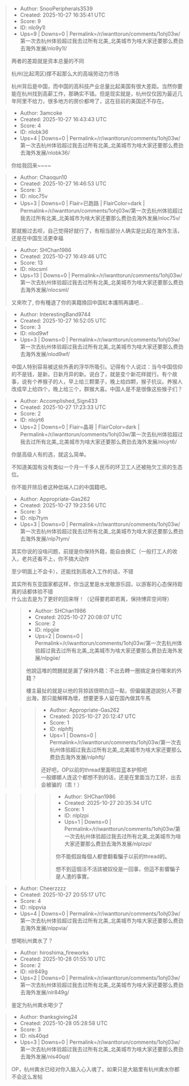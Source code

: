 > - Author: SnooPeripherals3539
> - Created: 2025-10-27 16:35:41 UTC
> - Score: 9
> - ID: nlo9y1l
> - Ups=9 | Downs=0 | Permalink=/r/iwanttorun/comments/1ohj03w/第一次去杭州体验超过我去过所有北美_北美城市为啥大家还要那么费劲去海外发展/nlo9y1l/
>
> 两者的差距就是资本总量的不同
> 
> 杭州(比起湾区)撑不起那么大的高端劳动力市场
> 
> 杭州背后是中国，而中国的高科技产业总量比起美国有很大差距。当然你要能在杭州找到高薪工作，那确实不错。但是现实就是，杭州仅仅因为最近几年阿里不给力，很多地方的房价都垮了，这在目前的美国还不存在。

> - Author: 3amcoke
> - Created: 2025-10-27 16:43:43 UTC
> - Score: 4
> - ID: nlobk36
> - Ups=4 | Downs=0 | Permalink=/r/iwanttorun/comments/1ohj03w/第一次去杭州体验超过我去过所有北美_北美城市为啥大家还要那么费劲去海外发展/nlobk36/
>
> 你给我回来~~~~

> - Author: Chaoqun10
> - Created: 2025-10-27 16:46:53 UTC
> - Score: 3
> - ID: nloc75v
> - Ups=3 | Downs=0 | Flair=已跑路 | FlairColor=dark | Permalink=/r/iwanttorun/comments/1ohj03w/第一次去杭州体验超过我去过所有北美_北美城市为啥大家还要那么费劲去海外发展/nloc75v/
>
> 那就搬过去呗，自己觉得好就行了，有相当部分人确实是比起在海外生活，还是在中国生活更幸福

> - Author: SHChan1986
> - Created: 2025-10-27 16:49:46 UTC
> - Score: 13
> - ID: nlocsml
> - Ups=13 | Downs=0 | Permalink=/r/iwanttorun/comments/1ohj03w/第一次去杭州体验超过我去过所有北美_北美城市为啥大家还要那么费劲去海外发展/nlocsml/
>
> 又來吹了, 你有種退了你的美籍換回中国紅本護照再講吧...

> - Author: InterestingBand9744
> - Created: 2025-10-27 16:52:05 UTC
> - Score: 3
> - ID: nlod9wf
> - Ups=3 | Downs=0 | Permalink=/r/iwanttorun/comments/1ohj03w/第一次去杭州体验超过我去过所有北美_北美城市为啥大家还要那么费劲去海外发展/nlod9wf/
>
> 中国人特别容易被这些外表的浮华所吸引。记得有个人说过：当今中国信仰的不是钱，是新。日新月异的新。说白了，就是变个新花样就行。有个故事，说有个养猴子的人，早上给三颗栗子，晚上给四颗，猴子抗议。养猴人改成早上给四个，晚上给三个，群猴大喜。中国人是不是很像这些猴子们？

> - Author: Accomplished_Sign433
> - Created: 2025-10-27 17:23:33 UTC
> - Score: 2
> - ID: nlojrt6
> - Ups=2 | Downs=0 | Flair=晶哥 | FlairColor=dark | Permalink=/r/iwanttorun/comments/1ohj03w/第一次去杭州体验超过我去过所有北美_北美城市为啥大家还要那么费劲去海外发展/nlojrt6/
>
> 你是高级人有的选，就这么简单。
> 
> 不知道美国有没有类似一个月一千多人民币的环卫工人还被拖欠工资的生态位。
> 
> 你不能开除后者这种低端人口的中国籍吧。

> - Author: Appropriate-Gas262
> - Created: 2025-10-27 19:23:56 UTC
> - Score: 3
> - ID: nlp7tym
> - Ups=3 | Downs=0 | Permalink=/r/iwanttorun/comments/1ohj03w/第一次去杭州体验超过我去过所有北美_北美城市为啥大家还要那么费劲去海外发展/nlp7tym/
>
> 其实你说的没啥问题，前提是你保持外籍，能自由换汇（一般打工人的收入，老共还看不上，你不搞大动作
> 
> 至少明面上不会卡），还能找到高收入工作的话，不错
> 
> 其实所有东亚国家都这样，你当这里是水龙敬游乐园，以游客的心态保持距离的话都体验不错  
> 什么出去是为了更好的回来呀！（记得要若即若离，保持博弈空间呀）

>> - Author: SHChan1986
>> - Created: 2025-10-27 20:08:07 UTC
>> - Score: 2
>> - ID: nlpgiie
>> - Ups=2 | Downs=0 | Permalink=/r/iwanttorun/comments/1ohj03w/第一次去杭州体验超过我去过所有北美_北美城市为啥大家还要那么费劲去海外发展/nlpgiie/
>>
>> 他說這堆的問題就是漏了保持外籍：不出去轉一圈搞定身份哪來的外籍？
>> 
>> 樓主最扯的就是以他的背掠該很明白這一點，但偏偏還遊說別人不要出海，那只能解釋為壞，想要更多人留在国內做其牛馬

>>> - Author: Appropriate-Gas262
>>> - Created: 2025-10-27 20:12:47 UTC
>>> - Score: 1
>>> - ID: nlphftj
>>> - Ups=1 | Downs=0 | Permalink=/r/iwanttorun/comments/1ohj03w/第一次去杭州体验超过我去过所有北美_北美城市为啥大家还要那么费劲去海外发展/nlphftj/
>>>
>>> 还好吧，OP以前的thread里面明显蓝本护照吧  
>>> 一般娜娜人连这个都想不到的话，还是在里面当力工好，出去会被骗的（乖！）

>>>> - Author: SHChan1986
>>>> - Created: 2025-10-27 20:35:34 UTC
>>>> - Score: 1
>>>> - ID: nlplzpi
>>>> - Ups=1 | Downs=0 | Permalink=/r/iwanttorun/comments/1ohj03w/第一次去杭州体验超过我去过所有北美_北美城市为啥大家还要那么费劲去海外发展/nlplzpi/
>>>>
>>>> 你不能假設每個人都會翻看騙子以前的thread的。
>>>> 
>>>> 想不到這個活不活該被奴役是一回事，但這不影響騙子是人渣的事實。

> - Author: Cheerzzzz
> - Created: 2025-10-27 20:55:17 UTC
> - Score: 4
> - ID: nlppvia
> - Ups=4 | Downs=0 | Permalink=/r/iwanttorun/comments/1ohj03w/第一次去杭州体验超过我去过所有北美_北美城市为啥大家还要那么费劲去海外发展/nlppvia/
>
> 想喝杭州粪水了？

> - Author: hiroshima_fireworks
> - Created: 2025-10-28 01:55:10 UTC
> - Score: 2
> - ID: nlr849g
> - Ups=2 | Downs=0 | Permalink=/r/iwanttorun/comments/1ohj03w/第一次去杭州体验超过我去过所有北美_北美城市为啥大家还要那么费劲去海外发展/nlr849g/
>
> 鉴定为杭州粪水喝少了

> - Author: thanksgiving24
> - Created: 2025-10-28 05:28:58 UTC
> - Score: 3
> - ID: nls40qd
> - Ups=3 | Downs=0 | Permalink=/r/iwanttorun/comments/1ohj03w/第一次去杭州体验超过我去过所有北美_北美城市为啥大家还要那么费劲去海外发展/nls40qd/
>
> OP，杭州粪水已经对你入脑入心入魂了。如果只是大脑里有杭州粪水你都不会这么发帖

